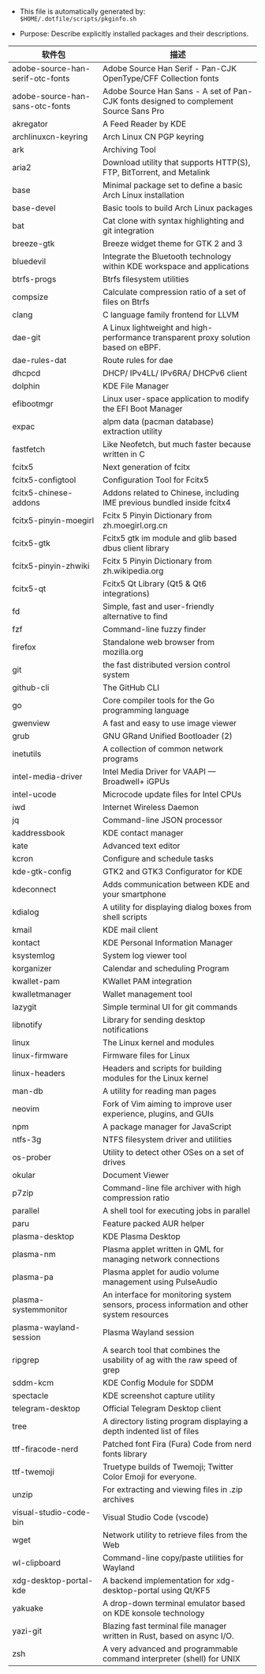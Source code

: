 * This file is automatically generated by: `$HOME/.dotfile/scripts/pkginfo.sh`

* Purpose: Describe explicitly installed packages and their descriptions.

| 软件包 | 描述 |
| ------- | ---- |
| adobe-source-han-serif-otc-fonts | Adobe Source Han Serif - Pan-CJK OpenType/CFF Collection fonts |
| adobe-source-han-sans-otc-fonts | Adobe Source Han Sans - A set of Pan-CJK fonts designed to complement Source Sans Pro |
| akregator | A Feed Reader by KDE |
| archlinuxcn-keyring | Arch Linux CN PGP keyring |
| ark | Archiving Tool |
| aria2 | Download utility that supports HTTP(S), FTP, BitTorrent, and Metalink |
| base | Minimal package set to define a basic Arch Linux installation |
| base-devel | Basic tools to build Arch Linux packages |
| bat | Cat clone with syntax highlighting and git integration |
| breeze-gtk | Breeze widget theme for GTK 2 and 3 |
| bluedevil | Integrate the Bluetooth technology within KDE workspace and applications |
| btrfs-progs | Btrfs filesystem utilities |
| compsize | Calculate compression ratio of a set of files on Btrfs |
| clang | C language family frontend for LLVM |
| dae-git | A Linux lightweight and high-performance transparent proxy solution based on eBPF. |
| dae-rules-dat | Route rules for dae |
| dhcpcd | DHCP/ IPv4LL/ IPv6RA/ DHCPv6 client |
| dolphin | KDE File Manager |
| efibootmgr | Linux user-space application to modify the EFI Boot Manager |
| expac | alpm data (pacman database) extraction utility |
| fastfetch | Like Neofetch, but much faster because written in C |
| fcitx5 | Next generation of fcitx |
| fcitx5-configtool | Configuration Tool for Fcitx5 |
| fcitx5-chinese-addons | Addons related to Chinese, including IME previous bundled inside fcitx4 |
| fcitx5-pinyin-moegirl | Fcitx 5 Pinyin Dictionary from zh.moegirl.org.cn |
| fcitx5-gtk | Fcitx5 gtk im module and glib based dbus client library |
| fcitx5-pinyin-zhwiki | Fcitx 5 Pinyin Dictionary from zh.wikipedia.org |
| fcitx5-qt | Fcitx5 Qt Library (Qt5 & Qt6 integrations) |
| fd | Simple, fast and user-friendly alternative to find |
| fzf | Command-line fuzzy finder |
| firefox | Standalone web browser from mozilla.org |
| git | the fast distributed version control system |
| github-cli | The GitHub CLI |
| go | Core compiler tools for the Go programming language |
| gwenview | A fast and easy to use image viewer |
| grub | GNU GRand Unified Bootloader (2) |
| inetutils | A collection of common network programs |
| intel-media-driver | Intel Media Driver for VAAPI — Broadwell+ iGPUs |
| intel-ucode | Microcode update files for Intel CPUs |
| iwd | Internet Wireless Daemon |
| jq | Command-line JSON processor |
| kaddressbook | KDE contact manager |
| kate | Advanced text editor |
| kcron | Configure and schedule tasks |
| kde-gtk-config | GTK2 and GTK3 Configurator for KDE |
| kdeconnect | Adds communication between KDE and your smartphone |
| kdialog | A utility for displaying dialog boxes from shell scripts |
| kmail | KDE mail client |
| kontact | KDE Personal Information Manager |
| ksystemlog | System log viewer tool |
| korganizer | Calendar and scheduling Program |
| kwallet-pam | KWallet PAM integration |
| kwalletmanager | Wallet management tool |
| lazygit | Simple terminal UI for git commands |
| libnotify | Library for sending desktop notifications |
| linux | The Linux kernel and modules |
| linux-firmware | Firmware files for Linux |
| linux-headers | Headers and scripts for building modules for the Linux kernel |
| man-db | A utility for reading man pages |
| neovim | Fork of Vim aiming to improve user experience, plugins, and GUIs |
| npm | A package manager for JavaScript |
| ntfs-3g | NTFS filesystem driver and utilities |
| os-prober | Utility to detect other OSes on a set of drives |
| okular | Document Viewer |
| p7zip | Command-line file archiver with high compression ratio |
| parallel | A shell tool for executing jobs in parallel |
| paru | Feature packed AUR helper |
| plasma-desktop | KDE Plasma Desktop |
| plasma-nm | Plasma applet written in QML for managing network connections |
| plasma-pa | Plasma applet for audio volume management using PulseAudio |
| plasma-systemmonitor | An interface for monitoring system sensors, process information and other system resources |
| plasma-wayland-session | Plasma Wayland session |
| ripgrep | A search tool that combines the usability of ag with the raw speed of grep |
| sddm-kcm | KDE Config Module for SDDM |
| spectacle | KDE screenshot capture utility |
| telegram-desktop | Official Telegram Desktop client |
| tree | A directory listing program displaying a depth indented list of files |
| ttf-firacode-nerd | Patched font Fira (Fura) Code from nerd fonts library |
| ttf-twemoji | Truetype builds of Twemoji; Twitter Color Emoji for everyone. |
| unzip | For extracting and viewing files in .zip archives |
| visual-studio-code-bin | Visual Studio Code (vscode) |
| wget | Network utility to retrieve files from the Web |
| wl-clipboard | Command-line copy/paste utilities for Wayland |
| xdg-desktop-portal-kde | A backend implementation for xdg-desktop-portal using Qt/KF5 |
| yakuake | A drop-down terminal emulator based on KDE konsole technology |
| yazi-git | Blazing fast terminal file manager written in Rust, based on async I/O. |
| zsh | A very advanced and programmable command interpreter (shell) for UNIX |
